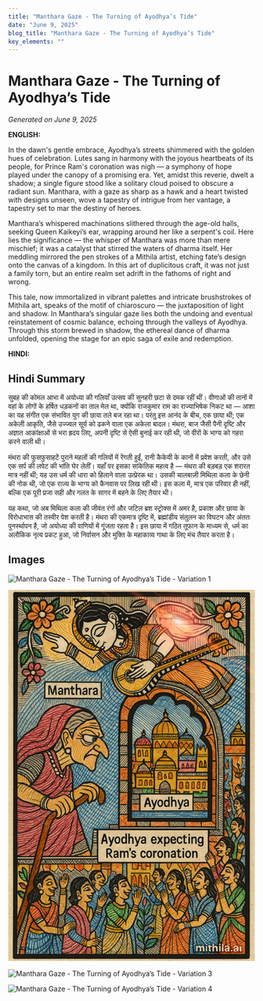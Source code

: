 ```yaml
---
title: "Manthara Gaze - The Turning of Ayodhya’s Tide"
date: "June 9, 2025"
blog_title: "Manthara Gaze - The Turning of Ayodhya’s Tide"
key_elements: ""
---
```


# Manthara Gaze - The Turning of Ayodhya’s Tide

*Generated on June 9, 2025*

**ENGLISH:**

In the dawn's gentle embrace, Ayodhya’s streets shimmered with the golden hues of celebration. Lutes sang in harmony with the joyous heartbeats of its people, for Prince Ram's coronation was nigh — a symphony of hope played under the canopy of a promising era. Yet, amidst this reverie, dwelt a shadow; a single figure stood like a solitary cloud poised to obscure a radiant sun. Manthara, with a gaze as sharp as a hawk and a heart twisted with designs unseen, wove a tapestry of intrigue from her vantage, a tapestry set to mar the destiny of heroes.

Manthara’s whispered machinations slithered through the age-old halls, seeking Queen Kaikeyi’s ear, wrapping around her like a serpent's coil. Here lies the significance — the whisper of Manthara was more than mere mischief; it was a catalyst that stirred the waters of dharma itself. Her meddling mirrored the pen strokes of a Mithila artist, etching fate’s design onto the canvas of a kingdom. In this art of duplicitous craft, it was not just a family torn, but an entire realm set adrift in the fathoms of right and wrong.

This tale, now immortalized in vibrant palettes and intricate brushstrokes of Mithila art, speaks of the motif of chiaroscuro — the juxtaposition of light and shadow. In Manthara’s singular gaze lies both the undoing and eventual reinstatement of cosmic balance, echoing through the valleys of Ayodhya. Through this storm brewed in shadow, the ethereal dance of dharma unfolded, opening the stage for an epic saga of exile and redemption.

**HINDI:**

## Hindi Summary

सुबह की कोमल आभा में अयोध्या की गलियाँ उत्सव की सुनहरी छटा से दमक रहीं थीं। वीणाओं की तानों में वहां के लोगों के हर्षित धड़कनों का ताल मेल था, क्योंकि राजकुमार राम का राज्याभिषेक निकट था — आशा का यह संगीत एक संभावित युग की छाया तले बज रहा था। परंतु इस आनंद के बीच, एक छाया थी; एक अकेली आकृति, जैसे उज्ज्वल सूर्य को ढकने वाला एक अकेला बादल। मंथरा, बाज जैसी पैनी दृष्टि और अज्ञात आकांक्षाओं से भरा ह्रदय लिए, अपनी दृष्टि से ऐसी बुनाई कर रही थी, जो वीरों के भाग्य को गहरा करने वाली थी।

मंथरा की फुसफुसाहटें पुराने महलों की गलियों में रेंगती हुईं, रानी कैकेयी के कानों में प्रवेश करती, और उसे एक सर्प की लपेट की भांति घेर लेतीं। यहाँ पर इसका सांकेतिक महत्व है — मंथरा की बड़बड़ एक शरारत मात्र नहीं थी; यह उस धर्म की धारा को हिलाने वाला उत्प्रेरक था। उसकी चालबाज़ी मिथिला कला के छेनी की नोक थी, जो एक राज्य के भाग्य को कैनवास पर लिख रही थी। इस कला में, मात्र एक परिवार ही नहीं, बल्कि एक पूरी प्रजा सही और गलत के सागर में बहने के लिए तैयार थी।

यह कथा, जो अब मिथिला कला की जीवंत रंगों और जटिल ब्रश स्ट्रोक्स में अमर है, प्रकाश और छाया के विरोधाभास की तस्वीर पेश करती है। मंथरा की एकमात्र दृष्टि में, ब्रह्मांडीय संतुलन का विघटन और अंततः पुनर्स्थापन है, जो अयोध्या की वाणियों में गूंजता रहता है। इस छाया में गठित तूफान के माध्यम से, धर्म का अलौकिक नृत्य प्रकट हुआ, जो निर्वासन और मुक्ति के महाकाव्य गाथा के लिए मंच तैयार करता है।

## Images

![Manthara Gaze - The Turning of Ayodhya’s Tide - Variation 1](https://raw.githubusercontent.com/amarshat/mithila-content/main/images/2025/06/2025-06-09-am-mantharagazetheturningofayodhyastide1.png)

![Manthara Gaze - The Turning of Ayodhya’s Tide - Variation 2](https://raw.githubusercontent.com/amarshat/mithila-content/main/images/2025/06/2025-06-09-am-mantharagazetheturningofayodhyastide2.png)

![Manthara Gaze - The Turning of Ayodhya’s Tide - Variation 3](https://raw.githubusercontent.com/amarshat/mithila-content/main/images/2025/06/2025-06-09-am-mantharagazetheturningofayodhyastide3.png)

![Manthara Gaze - The Turning of Ayodhya’s Tide - Variation 4](https://raw.githubusercontent.com/amarshat/mithila-content/main/images/2025/06/2025-06-09-am-mantharagazetheturningofayodhyastide4.png)
